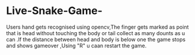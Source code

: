 # Live-Snake-Game-
Users hand gets recognised using opencv,The finger gets marked as point that is head without touching the body or tail collect as many dounts as u can .If the distance between head and body is below one the game stops and shows gameover ,Using "R" u caan restart the game.
